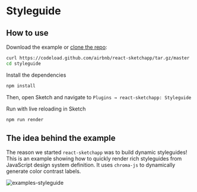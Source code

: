 # Styleguide

## How to use

Download the example or [clone the repo](http://github.com/airbnb/react-sketchapp):

```bash
curl https://codeload.github.com/airbnb/react-sketchapp/tar.gz/master | tar -xz --strip=2 react-sketchapp-master/examples/styleguide
cd styleguide
```

Install the dependencies

```bash
npm install
```

Then, open Sketch and navigate to `Plugins → react-sketchapp: Styleguide`

Run with live reloading in Sketch

```bash
npm run render
```

## The idea behind the example

The reason we started `react-sketchapp` was to build dynamic styleguides! This is an example showing how to quickly render rich styleguides from JavaScript design system definition. It uses `chroma-js` to dynamically generate color contrast labels.

![examples-styleguide](https://cloud.githubusercontent.com/assets/591643/24778196/2a4ef41a-1ade-11e7-9805-8d974bbfd708.png)
